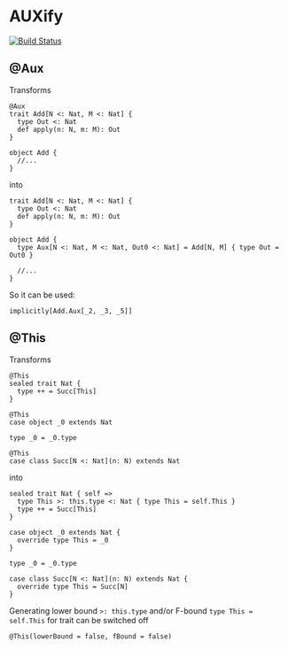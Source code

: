 # AUXify

[![Build Status](https://travis-ci.org/DmytroMitin/AUXify.svg?branch=master)](https://travis-ci.org/DmytroMitin/AUXify)

## @Aux

Transforms

```
@Aux
trait Add[N <: Nat, M <: Nat] {
  type Out <: Nat
  def apply(n: N, m: M): Out
}

object Add {
  //...
}
```

into

```
trait Add[N <: Nat, M <: Nat] {
  type Out <: Nat
  def apply(n: N, m: M): Out
}

object Add {
  type Aux[N <: Nat, M <: Nat, Out0 <: Nat] = Add[N, M] { type Out = Out0 }
  
  //...
}
```

So it can be used:

```
implicitly[Add.Aux[_2, _3, _5]]
```

## @This

Transforms

```
@This
sealed trait Nat {
  type ++ = Succ[This]
}

@This
case object _0 extends Nat 

type _0 = _0.type

@This
case class Succ[N <: Nat](n: N) extends Nat
```

into

```
sealed trait Nat { self =>
  type This >: this.type <: Nat { type This = self.This }
  type ++ = Succ[This]
}

case object _0 extends Nat {
  override type This = _0
}

type _0 = _0.type

case class Succ[N <: Nat](n: N) extends Nat {
  override type This = Succ[N]
}
```

Generating lower bound `>: this.type` and/or F-bound `type This = self.This` for trait can be switched off
```
@This(lowerBound = false, fBound = false)
```